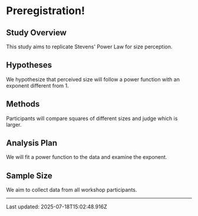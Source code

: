 # Preregistration!

## Study Overview
This study aims to replicate Stevens' Power Law for size perception.

## Hypotheses
We hypothesize that perceived size will follow a power function with an exponent different from 1.

## Methods
Participants will compare squares of different sizes and judge which is larger.

## Analysis Plan
We will fit a power function to the data and examine the exponent.

## Sample Size
We aim to collect data from all workshop participants.

---
Last updated: 2025-07-18T15:02:48.916Z